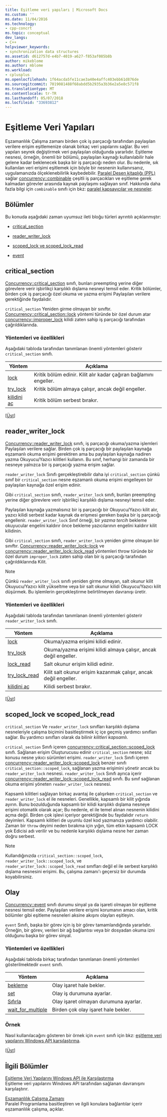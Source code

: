 ```yaml
---
title: Eşitleme veri yapıları | Microsoft Docs
ms.custom: ''
ms.date: 11/04/2016
ms.technology:
- cpp-concrt
ms.topic: conceptual
dev_langs:
- C++
helpviewer_keywords:
- synchronization data structures
ms.assetid: d612757d-e4b7-4019-a627-f853af085b8b
author: mikeblome
ms.author: mblome
ms.workload:
- cplusplus
ms.openlocfilehash: 1f64acda5fe11cae3a40e4affc403ebb61d876de
ms.sourcegitcommit: 7019081488f68abdd5b2935a3b36e2a5e8c571f8
ms.translationtype: MT
ms.contentlocale: tr-TR
ms.lasthandoff: 05/07/2018
ms.locfileid: "33693812"
---
```

# <a name="synchronization-data-structures"></a>Eşitleme Veri Yapıları
Eşzamanlılık Çalışma zamanı birden çok iş parçacığı tarafından paylaşılan verilere erişim eşitlemenize olanak birkaç veri yapılarını sağlar. Bu veri yapıları seyrek değiştirmek veri paylaşılan olduğunda yararlıdır. Eşitleme nesnesi, örneğin, önemli bir bölümü, paylaşılan kaynağı kullanılabilir hale gelene kadar beklenecek başka bir iş parçacığı neden olur. Bu nedenle, sık kullanılan veri erişimi eşitlemek için böyle bir nesnenin kullanırsanız, uygulamanızda ölçeklenebilirlik kaybedebilir. [Paralel Desen kitaplığı (PPL)](../../parallel/concrt/parallel-patterns-library-ppl.md) sağlar [concurrency::combinable](../../parallel/concrt/reference/combinable-class.md) çeşitli iş parçacıkları ve eşitleme gerek kalmadan görevler arasında kaynak paylaşımı sağlayan sınıf. Hakkında daha fazla bilgi için `combinable` sınıfı için bkz: [paralel kapsayıcılar ve nesneler](../../parallel/concrt/parallel-containers-and-objects.md).  
  
##  <a name="top"></a> Bölümler  
 Bu konuda aşağıdaki zaman uyumsuz ileti bloğu türleri ayrıntılı açıklanmıştır:  
  
-   [critical_section](#critical_section)  
  
-   [reader_writer_lock](#reader_writer_lock)  
  
-   [scoped_lock ve scoped_lock_read](#scoped_lock)  
  
-   [event](#event)  
  
##  <a name="critical_section"></a> critical_section  
 [Concurrency::critical_section](../../parallel/concrt/reference/critical-section-class.md) sınıfı, bunları preempting yerine diğer görevlere verir işbirlikçi karşılıklı dışlama nesneyi temsil eder. Kritik bölümler, birden çok iş parçacığı özel okuma ve yazma erişimi Paylaşılan verilere gerektiğinde faydalıdır.  

 `critical_section` Yeniden girme olmayan bir sınıftır. [Concurrency::critical_section::lock](reference/critical-section-class.md#lock) yöntemi türünde bir özel durum atar [concurrency::improper_lock](../../parallel/concrt/reference/improper-lock-class.md) kilidi zaten sahip iş parçacığı tarafından çağrıldıklarında.  


  
### <a name="methods-and-features"></a>Yöntemleri ve özellikleri  
 Aşağıdaki tabloda tarafından tanımlanan önemli yöntemleri gösterir `critical_section` sınıfı.  
  
|Yöntem|Açıklama|  
|------------|-----------------|  
|[lock](reference/critical-section-class.md#lock)|Kritik bölüm edinir. Kilit alır kadar çağıran bağlamını engeller.|  
|[try_lock](reference/critical-section-class.md#try_lock)|Kritik bölüm almaya çalışır, ancak değil engeller.|  
|[kilidini aç](reference/critical-section-class.md#unlock)|Kritik bölüm serbest bırakır.|  
  
 [[Üst](#top)]  
  
##  <a name="reader_writer_lock"></a> reader_writer_lock  
 [Concurrency::reader_writer_lock](../../parallel/concrt/reference/reader-writer-lock-class.md) sınıfı, iş parçacığı okuma/yazma işlemleri Paylaşılan verilere sağlar. Birden çok iş parçacığı bir paylaşılan kaynağa eşzamanlı okuma erişimi gerektiren ama bu paylaşılan kaynağa nadiren yazma Okuyucu/Yazıcı kilitleri kullanın. Bu sınıf, herhangi bir zamanda bir nesneye yalnızca bir iş parçacığı yazma erişim sağlar.  
  
 `reader_writer_lock` Sınıfı gerçekleştirebilir daha iyi `critical_section` çünkü sınıf bir `critical_section` nesne eşzamanlı okuma erişimi engelleyen bir paylaşılan kaynağa özel erişim edinir.  
  
 Gibi `critical_section` sınıfı, `reader_writer_lock` sınıfı, bunları preempting yerine diğer görevlere verir işbirlikçi karşılıklı dışlama nesneyi temsil eder.  
  
 Paylaşılan kaynağa yazmalısınız bir iş parçacığı bir Okuyucu/Yazıcı kilit alır, yazıcı kilidi serbest kadar kaynak da erişmesi gereken başka bir iş parçacığı engellenir. `reader_writer_lock` Sınıf örneği, bir *yazma tercih* bekleme okuyucular engelini kaldırır önce bekleme yazıcılarının engelini kaldırır kilit kilidinin.  
  
 Gibi `critical_section` sınıfı, `reader_writer_lock` yeniden girme olmayan bir sınıftır. [Concurrency::reader_writer_lock::lock](reference/reader-writer-lock-class.md#lock) ve [concurrency::reader_writer_lock::lock_read](reference/reader-writer-lock-class.md#lock_read) yöntemleri throw türünde bir özel durum `improper_lock` zaten sahip olan bir iş parçacığı tarafından çağrıldıklarında Kilit.  


  
> [!NOTE]
>  Çünkü `reader_writer_lock` sınıfı yeniden girme olmayan, salt okunur kilit Okuyucu/Yazıcı kilit yükseltme veya bir salt okunur kilidi Okuyucu/Yazıcı kilit düşürmek. Bu işlemlerin gerçekleştirme belirtilmeyen davranışı üretir.  
  
### <a name="methods-and-features"></a>Yöntemleri ve özellikleri  
 Aşağıdaki tabloda tarafından tanımlanan önemli yöntemleri gösterir `reader_writer_lock` sınıfı.  
  
|Yöntem|Açıklama|  
|------------|-----------------|  
|[lock](reference/reader-writer-lock-class.md#lock)|Okuma/yazma erişimi kilidi edinir.|  
|[try_lock](reference/reader-writer-lock-class.md#try_lock)|Okuma/yazma erişimi kilidi almaya çalışır, ancak değil engeller.|  
|[lock_read](reference/reader-writer-lock-class.md#lock_read)|Salt okunur erişim kilidi edinir.|  
|[try_lock_read](reference/reader-writer-lock-class.md#try_lock_read)|Kilit salt okunur erişim kazanmak çalışır, ancak değil engeller.|  
|[kilidini aç](reference/reader-writer-lock-class.md#unlock)|Kilidi serbest bırakır.|  
  
 [[Üst](#top)]  
  
##  <a name="scoped_lock"></a> scoped_lock ve scoped_lock_read  
 `critical_section` Ve `reader_writer_lock` sınıfları karşılıklı dışlama nesneleriyle çalışma biçimini basitleştirmek iç içe geçmiş yardımcı sınıfları sağlar. Bu yardımcı sınıfları olarak da bilinir *kilitleri kapsamlı*.  
  
 `critical_section` Sınıfı içeren [concurrency::critical_section::scoped_lock](reference/critical-section-class.md#critical_section__scoped_lock_class) sınıfı. Sağlanan erişim Oluşturucusu edinir `critical_section` nesne; söz konusu nesne yıkıcı sürümleri erişimi. `reader_writer_lock` Sınıfı içeren [concurrency::reader_writer_lock::scoped_lock](reference/reader-writer-lock-class.md#scoped_lock_class) benzer sınıfı `critical_section::scoped_lock`, sağlanan yazma erişimini yönetir ancak bu `reader_writer_lock` nesnesi. `reader_writer_lock` Sınıfı ayrıca içerir [concurrency::reader_writer_lock::scoped_lock_read](reference/reader-writer-lock-class.md#scoped_lock_read_class) sınıfı. Bu sınıf sağlanan okuma erişimi yöneten `reader_writer_lock` nesnesi.  

  
 Kapsamlı kilitleri sağlayan birkaç avantaj ile çalışırken `critical_section` ve `reader_writer_lock` el ile nesneleri. Genellikle, kapsamlı bir kilit yığında ayırın. Bunu bozulduğunda kapsamlı bir kilidi karşılıklı dışlama nesneye erişimi otomatik olarak açar; Bu nedenle, el ile temel alınan nesnenin kilidini açma değil. Birden çok işlevi içeriyor gerektiğinde bu faydalıdır `return` deyimleri. Kapsamlı kilitleri de uyumlu özel kod yazmanıza yardımcı olabilir. Zaman bir `throw` deyimi neden bırakma için yığın, tüm etkin kapsamlı LOCK yok Edicisi adı verilir ve bu nedenle karşılıklı dışlama nesne her zaman doğru serbest.  
  
> [!NOTE]
>  Kullandığınızda `critical_section::scoped_lock`, `reader_writer_lock::scoped_lock`, ve `reader_writer_lock::scoped_lock_read` sınıfları değil el ile serbest karşılıklı dışlama nesnesini erişimi. Bu, çalışma zamanı'ı geçersiz bir durumda koyabilirsiniz.  
  
##  <a name="event"></a> Olay  
 [Concurrency::event](../../parallel/concrt/reference/event-class.md) sınıfı durumu sinyal ya da işareti olmayan bir eşitleme nesnesi temsil eder. Paylaşılan verilere erişimi korumanın amacı olan, kritik bölümler gibi eşitleme nesneleri aksine akışını olayları eşitleyin.  
  
 `event` Sınıfı, başka bir görev için iş bir görev tamamlandığında yararlıdır. Örneğin, bir görev, verileri bir ağ bağlantısı veya bir dosyadan okuma izni olduğunu başka bir görev sinyal.  
  
### <a name="methods-and-features"></a>Yöntemleri ve özellikleri  
 Aşağıdaki tabloda birkaç tarafından tanımlanan önemli yöntemleri gösterilmektedir `event` sınıfı.  
  
|Yöntem|Açıklama|  
|------------|-----------------|  
|[bekleme](reference/event-class.md#wait)|Olay işaret hale bekler.|  
|[set](reference/event-class.md#set)|Olay iş durumuna ayarlar.|  
|[Sıfırla](reference/event-class.md#reset)|Olay işaret olmayan durumuna ayarlar.|  
|[wait_for_multiple](reference/event-class.md#wait_for_multiple)|Birden çok olay işaret hale bekler.|  

  
### <a name="example"></a>Örnek  
 Nasıl kullanılacağını gösteren bir örnek için `event` sınıfı için bkz: [eşitleme veri yapılarını Windows API karşılaştırma](../../parallel/concrt/comparing-synchronization-data-structures-to-the-windows-api.md).  
  
 [[Üst](#top)]  
  
## <a name="related-sections"></a>İlgili Bölümler  
 [Eşitleme Veri Yapılarını Windows API ile Karşılaştırma](../../parallel/concrt/comparing-synchronization-data-structures-to-the-windows-api.md)  
 Eşitleme veri yapılarını Windows API tarafından sağlanan davranışını karşılaştırır.  
  
 [Eşzamanlılık Çalışma Zamanı](../../parallel/concrt/concurrency-runtime.md)  
 Paralel Programlama basitleştiren ve ilgili konulara bağlantılar içerir eşzamanlılık çalışma, açıklar.


